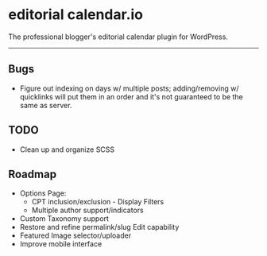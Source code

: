 # editorial calendar.io

<!-- [![Known Vulnerabilities](https://snyk.io/test/github/roundhousedesigns/calendario/badge.svg)](https://snyk.io/test/github/roundhousedesigns/calendario)
[![DeepScan grade](https://deepscan.io/api/teams/14424/projects/17809/branches/421337/badge/grade.svg)](https://deepscan.io/dashboard#view=project&tid=14424&pid=17809&bid=421337)
[![Codacy Badge](https://app.codacy.com/project/badge/Grade/30d73f826c774f6ba8437003efef22b2)](https://www.codacy.com/gh/roundhousedesigns/calendario/dashboard?utm_source=github.com&amp;utm_medium=referral&amp;utm_content=roundhousedesigns/calendario&amp;utm_campaign=Badge_Grade) -->

The professional blogger's editorial calendar plugin for WordPress.

---

## Bugs

-   Figure out indexing on days w/ multiple posts; adding/removing w/ quicklinks will put them in an order and it's not guaranteed to be the same as server.

## TODO

-   Clean up and organize SCSS

## Roadmap

-   Options Page:
    -   CPT inclusion/exclusion - Display Filters
    -   Multiple author support/indicators
-   Custom Taxonomy support
-   Restore and refine permalink/slug Edit capability
-   Featured Image selector/uploader
-   Improve mobile interface
